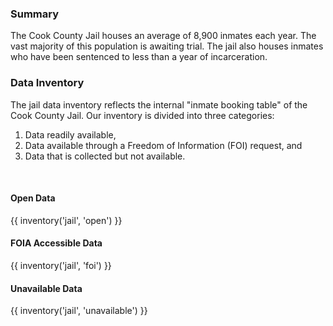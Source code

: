 ### Summary  

The Cook County Jail houses an average of 8,900 inmates each year. The vast majority of this population is awaiting trial. The jail also houses inmates who have been sentenced to less than a year of incarceration.

### Data Inventory  

The jail data inventory reflects the internal "inmate booking table" of the Cook County Jail. Our inventory is divided into three categories:
<ol>
  <li>Data readily available,</li>
  <li>Data available through a Freedom of Information (FOI) request, and</li>
  <li>Data that is collected but not available.</li>
</ol>
<br>

#### Open Data

{{ inventory('jail', 'open') }}

#### FOIA Accessible Data

{{ inventory('jail', 'foi') }}

#### Unavailable Data

{{ inventory('jail', 'unavailable') }}
